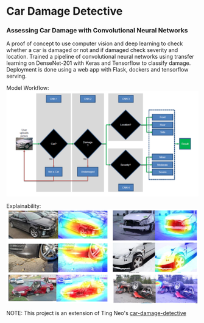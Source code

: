 # Car Damage Detective

### Assessing Car Damage with Convolutional Neural Networks

A proof of concept to use computer vision and deep learning to check whether a car is damaged or not and if damaged check severity and location. 
Trained a pipeline of convolutional neural networks using transfer learning on DenseNet-201 with Keras and Tensorflow to classify damage. 
Deployment is done using a web app with Flask, dockers and tensorflow serving. 

Model Workflow:
![Alt text](images/workflow.png?raw=true "Person 1 Cluster")

Explainability:
![Alt text](images/explainability.png?raw=true "Person 1 Cluster")

NOTE: This project is an extension of Ting Neo's [car-damage-detective](https://github.com/neokt/car-damage-detective)
